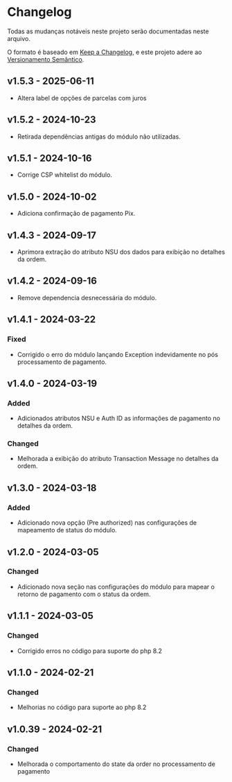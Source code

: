 # Changelog

Todas as mudanças notáveis neste projeto serão documentadas neste arquivo.

O formato é baseado em [Keep a Changelog](https://keepachangelog.com/en/1.0.0/), e este projeto adere ao [Versionamento Semântico](https://semver.org/spec/v2.0.0.html).

## v1.5.3 - 2025-06-11
- Altera label de opções de parcelas com juros

## v1.5.2 - 2024-10-23
- Retirada dependências antigas do módulo não utilizadas.

## v1.5.1 - 2024-10-16

- Corrige CSP whitelist do módulo.

## v1.5.0 - 2024-10-02

- Adiciona confirmação de pagamento Pix.

## v1.4.3 - 2024-09-17

- Aprimora extração do atributo NSU dos dados para exibição no detalhes da ordem.

## v1.4.2 - 2024-09-16

- Remove dependencia desnecessária do módulo.

## v1.4.1 - 2024-03-22

### Fixed

- Corrigido o erro do módulo lançando Exception indevidamente no pós processamento de pagamento.

## v1.4.0 - 2024-03-19

### Added

- Adicionados atributos NSU e Auth ID as informações de pagamento no detalhes da ordem.

### Changed

- Melhorada a exibição do atributo Transaction Message no detalhes da ordem.

## v1.3.0 - 2024-03-18

### Added

- Adicionado nova opção (Pre authorized) nas configurações de mapeamento de status do módulo.

## v1.2.0 - 2024-03-05

### Changed

- Adicionado nova seção nas configurações do módulo para mapear o retorno de pagamento com o status da ordem.

## v1.1.1 - 2024-03-05

### Changed

- Corrigido erros no código para suporte do php 8.2

## v1.1.0 - 2024-02-21

### Changed

- Melhorias no código para suporte ao php 8.2

## v1.0.39 - 2024-02-21

### Changed

- Melhorada o comportamento do state da order no processamento de pagamento